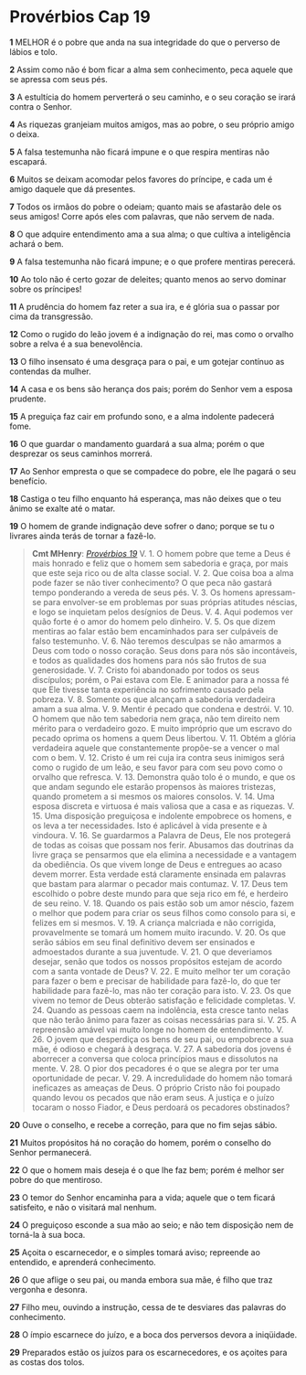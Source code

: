 # Provérbios Cap 19

**1** 	MELHOR é o pobre que anda na sua integridade do que o perverso de lábios e tolo.

**2** 	Assim como não é bom ficar a alma sem conhecimento, peca aquele que se apressa com seus pés.

**3** 	A estultícia do homem perverterá o seu caminho, e o seu coração se irará contra o Senhor.

**4** 	As riquezas granjeiam muitos amigos, mas ao pobre, o seu próprio amigo o deixa.

**5** 	A falsa testemunha não ficará impune e o que respira mentiras não escapará.

**6** 	Muitos se deixam acomodar pelos favores do príncipe, e cada um é amigo daquele que dá presentes.

**7** 	Todos os irmãos do pobre o odeiam; quanto mais se afastarão dele os seus amigos! Corre após eles com palavras, que não servem de nada.

**8** 	O que adquire entendimento ama a sua alma; o que cultiva a inteligência achará o bem.

**9** 	A falsa testemunha não ficará impune; e o que profere mentiras perecerá.

**10** 	Ao tolo não é certo gozar de deleites; quanto menos ao servo dominar sobre os príncipes!

**11** 	A prudência do homem faz reter a sua ira, e é glória sua o passar por cima da transgressão.

**12** 	Como o rugido do leão jovem é a indignação do rei, mas como o orvalho sobre a relva é a sua benevolência.

**13** 	O filho insensato é uma desgraça para o pai, e um gotejar contínuo as contendas da mulher.

**14** 	A casa e os bens são herança dos pais; porém do Senhor vem a esposa prudente.

**15** 	A preguiça faz cair em profundo sono, e a alma indolente padecerá fome.

**16** 	O que guardar o mandamento guardará a sua alma; porém o que desprezar os seus caminhos morrerá.

**17** 	Ao Senhor empresta o que se compadece do pobre, ele lhe pagará o seu benefício.

**18** 	Castiga o teu filho enquanto há esperança, mas não deixes que o teu ânimo se exalte até o matar.

**19** 	O homem de grande indignação deve sofrer o dano; porque se tu o livrares ainda terás de tornar a fazê-lo.

> **Cmt MHenry**: *[Provérbios 19](../20A-Pv/19.md#0)* V. 1. O homem pobre que teme a Deus é mais honrado e feliz que o homem sem sabedoria e graça, por mais que este seja rico ou de alta classe social. V. 2. Que coisa boa a alma pode fazer se não tiver conhecimento? O que peca não gastará tempo ponderando a vereda de seus pés. V. 3. Os homens apressam-se para envolver-se em problemas por suas próprias atitudes néscias, e logo se inquietam pelos desígnios de Deus. V. 4. Aqui podemos ver quão forte é o amor do homem pelo dinheiro. V. 5. Os que dizem mentiras ao falar estão bem encaminhados para ser culpáveis de falso testemunho. V. 6. Não teremos desculpas se não amarmos a Deus com todo o nosso coração. Seus dons para nós são incontáveis, e todos as qualidades dos homens para nós são frutos de sua generosidade. V. 7. Cristo foi abandonado por todos os seus discípulos; porém, o Pai estava com Ele. E animador para a nossa fé que Ele tivesse tanta experiência no sofrimento causado pela pobreza. V. 8. Somente os que alcançam a sabedoria verdadeira amam a sua alma. V. 9. Mentir é pecado que condena e destrói. V. 10. O homem que não tem sabedoria nem graça, não tem direito nem mérito para o verdadeiro gozo. E muito impróprio que um escravo do pecado oprima os homens a quem Deus libertou. V. 11. Obtém a glória verdadeira aquele que constantemente propõe-se a vencer o mal com o bem. V. 12. Cristo é um rei cuja ira contra seus inimigos será como o rugido de um leão, e seu favor para com seu povo como o orvalho que refresca. V. 13. Demonstra quão tolo é o mundo, e que os que andam segundo ele estarão propensos às maiores tristezas, quando prometem a si mesmos os maiores consolos. V. 14. Uma esposa discreta e virtuosa é mais valiosa que a casa e as riquezas. V. 15. Uma disposição preguiçosa e indolente empobrece os homens, e os leva a ter necessidades. Isto é aplicável à vida presente e à vindoura. V. 16. Se guardarmos a Palavra de Deus, Ele nos protegerá de todas as coisas que possam nos ferir. Abusamos das doutrinas da livre graça se pensarmos que ela elimina a necessidade e a vantagem da obediência. Os que vivem longe de Deus e entregues ao acaso devem morrer. Esta verdade está claramente ensinada em palavras que bastam para alarmar o pecador mais contumaz. V. 17. Deus tem escolhido o pobre deste mundo para que seja rico em fé, e herdeiro de seu reino. V. 18. Quando os pais estão sob um amor néscio, fazem o melhor que podem para criar os seus filhos como consolo para si, e felizes em si mesmos. V. 19. A criança malcriada e não corrigida, provavelmente se tomará um homem muito iracundo. V. 20. Os que serão sábios em seu final definitivo devem ser ensinados e admoestados durante a sua juventude. V. 21. O que deveriamos desejar, senão que todos os nossos propósitos estejam de acordo com a santa vontade de Deus? V. 22. E muito melhor ter um coração para fazer o bem e precisar de habilidade para fazê-lo, do que ter habilidade para fazê-lo, mas não ter coração para isto. V. 23. Os que vivem no temor de Deus obterão satisfação e felicidade completas. V. 24. Quando as pessoas caem na indolência, esta cresce tanto nelas que não terão ânimo para fazer as coisas necessárias para si. V. 25. A repreensão amável vai muito longe no homem de entendimento. V. 26. O jovem que desperdiça os bens de seu pai, ou empobrece a sua mãe, é odioso e chegará à desgraça. V. 27. A sabedoria dos jovens é aborrecer a conversa que coloca princípios maus e dissolutos na mente. V. 28. O pior dos pecadores é o que se alegra por ter uma oportunidade de pecar. V. 29. A incredulidade do homem não tomará ineficazes as ameaças de Deus. O próprio Cristo não foi poupado quando levou os pecados que não eram seus. A justiça e o juízo tocaram o nosso Fiador, e Deus perdoará os pecadores obstinados?

**20** 	Ouve o conselho, e recebe a correção, para que no fim sejas sábio.

**21** 	Muitos propósitos há no coração do homem, porém o conselho do Senhor permanecerá.

**22** 	O que o homem mais deseja é o que lhe faz bem; porém é melhor ser pobre do que mentiroso.

**23** 	O temor do Senhor encaminha para a vida; aquele que o tem ficará satisfeito, e não o visitará mal nenhum.

**24** 	O preguiçoso esconde a sua mão ao seio; e não tem disposição nem de torná-la à sua boca.

**25** 	Açoita o escarnecedor, e o simples tomará aviso; repreende ao entendido, e aprenderá conhecimento.

**26** 	O que aflige o seu pai, ou manda embora sua mãe, é filho que traz vergonha e desonra.

**27** 	Filho meu, ouvindo a instrução, cessa de te desviares das palavras do conhecimento.

**28** 	O ímpio escarnece do juízo, e a boca dos perversos devora a iniqüidade.

**29** 	Preparados estão os juízos para os escarnecedores, e os açoites para as costas dos tolos.

